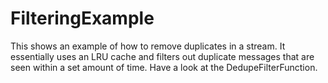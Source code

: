 # FilteringExample

This shows an example of how to remove duplicates in a stream.  It essentially uses an LRU cache and filters out duplicate messages that are seen within a set amount of time.  Have a look at the DedupeFilterFunction.
